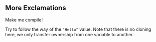 ## More Exclamations

Make me compile!

<div class="hint">

Try to follow the way of the `"Hello"` value. Note that there is no cloning here, 
we only transfer ownership from one variable to another.
</div>